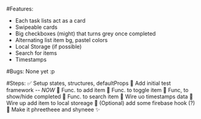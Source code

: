 #Features:
* Each task lists act as a card
* Swipeable cards
* Big checkboxes (might) that turns grey once completed
* Alternating list item bg, pastel colors
* Local Storage (if possible)
* Search for items
* Timestamps

#Bugs:
None yet :p

#Steps:
✅ Setup states, structures, defaultProps
🔳 Add initial test framework -- *NOW*
🔳 Func. to add item
🔳 Func. to toggle item
🔳 Func, to show/hide completed
🔳 Func. to search item
🔳 Wire uo timestamps data
🔳 Wire up add item to local storeage
🔳 (Optional) add some firebase hook (?)
🔳 Make it phreetheee and shyneee ✨
